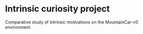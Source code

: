 # Intrinsic curiosity project
Comparative study of intrinsic motivations  on the MountainCar-v0 environment
